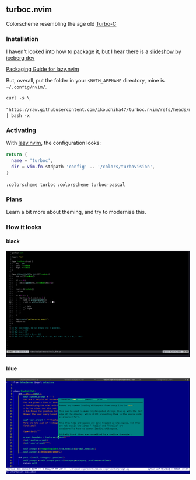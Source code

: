 ## turboc.nvim

Colorscheme resembling the age old [Turbo-C](https://en.wikipedia.org/wiki/Turbo_C%2B%2B)

### Installation

I haven't looked into how to package it, but I hear there is a [slideshow by iceberg dev](https://speakerdeck.com/cocopon/creating-your-lovely-color-scheme?slide=23)

[Packaging Guide for lazy.nvim](https://m4xshen.dev/posts/develop-a-neovim-plugin-in-lua)

But, overall, put the folder in your `$NVIM_APPNAME` directory, mine is `~/.config/nvim/`.

```shell
curl -s \
  "https://raw.githubusercontent.com/ikouchiha47/turboc.nvim/refs/heads/master/setup.sh" | bash -x
```

### Activating

With [lazy.nvim](https://github.com/folke/lazy.nvim), the configuration looks:

```lua
return {
  name = 'turboc',
  dir = vim.fn.stdpath 'config' .. '/colors/turbovision',
}
```

`:colorscheme turboc`
`:colorscheme turboc-pascal`

### Plans

Learn a bit more about theming, and try to modernise this.

### How it looks

#### black

![turbo_vision_pascal](./images/turbo_pascal.jpg)

#### blue

![turboc_green](./images/turboc_green.png)
